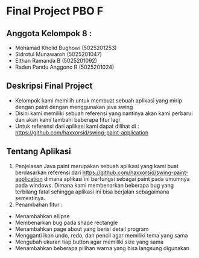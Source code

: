 # Final Project PBO F

## Anggota Kelompok 8 :
* Mohamad Kholid Bughowi (5025201253)
* Sidrotul Munawaroh (5025201047)
* Elthan Ramanda B (5025201092)
* Raden Pandu Anggono R (5025201024)

## Deskripsi Final Project
- Kelompok kami memilih untuk membuat sebuah aplikasi yang mirip dengan paint dengan menggunakan java swing
- Disini kami memiliki sebuah referensi yang nantinya akan kami perbarui dan akan kami tambahi beberapa fitur lagi
- Untuk referensi dari aplikasi kami dapat dilihat di : https://github.com/haxxorsid/swing-paint-application

## Tentang Aplikasi
1. Penjelasan 
 Java paint merupakan sebuah aplikasi yang kami buat berdasarkan referensi dari https://github.com/haxxorsid/swing-paint-application dimana aplikasi ini berfungsi sebagai paint pada umumnya pada windows. Dimana kami membenarkan beberapa bug yang terbilang fatal sehingga aplikasi ini bisa berjalan sebagaimana semestinya. 
2. Penambahan fitur :
- Menambahkan ellipse
- Membenarkan bug pada shape rectangle
- Menambahkan page about yang berisi detail program
- Mengganti ikon undo, redo, dan pencil agar memiliki tema yang sama
- Mengubah ukuran tiap button agar memiliki size yang sama
- Menambahkan beberapa pilihan warna yang bisa langsung digunakan

